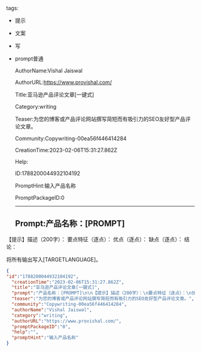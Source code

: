   tags: 
- 提示
- 文案
- 写
- prompt普通

  AuthorName:Vishal Jaiswal

  AuthorURL:https://www.provishal.com/

  Title:亚马逊产品评论文章[一键式]

  Category:writing

  Teaser:为您的博客或产品评论网站撰写简短而有吸引力的SEO友好型产品评论文章。

  Community:Copywriting-00ea56f446414284

  CreationTime:2023-02-06T15:31:27.862Z

  Help:

  ID:1788200044932104192

  PromptHint:输入产品名称

  PromptPackageID:0

  ---

  ## Prompt:产品名称：[PROMPT]

【提示】描述（200字）：
要点特征（逐点）：
优点（逐点）：
缺点（逐点）：
结论：

将所有输出写入[TARGETLANGUAGE]。

  ```json
  {
  "id":"1788200044932104192",
    "creationTime":"2023-02-06T15:31:27.862Z",
    "title":"亚马逊产品评论文章[一键式]",
    "prompt":"产品名称：[PROMPT]\n\n【提示】描述（200字）：\n要点特征（逐点）：\n优点（逐点）：\n缺点（逐点）：\n结论：\n\n将所有输出写入[TARGETLANGUAGE]。",
    "teaser":"为您的博客或产品评论网站撰写简短而有吸引力的SEO友好型产品评论文章。",
    "community":"Copywriting-00ea56f446414284",
    "authorName":"Vishal Jaiswal",
    "category":"writing",
    "authorURL":"https://www.provishal.com/",
    "promptPackageID":"0",
    "help":"",
    "promptHint":"输入产品名称"
  }
  ```

